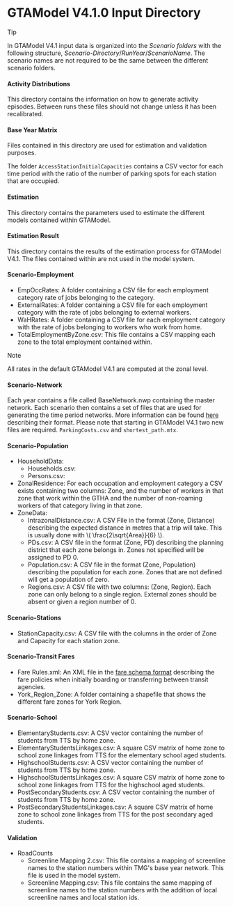 # GTAModel V4.1.0 Input Directory

> [!Tip]
> In GTAModel V4.1 input data is organized into the _Scenario folders_ with the following structure,
> _Scenario-Directory_/_RunYear_/_ScenarioName_.
> The scenario names are not required to be the same between the different scenario folders.

#### Activity Distributions

This directory contains the information on how to generate activity episodes.  Between runs these files should not change unless it has been recalibrated.

#### Base Year Matrix

Files contained in this directory are used for estimation and validation purposes.

The folder `AccessStationInitialCapacities` contains a CSV vector for each time period with the ratio of the number of parking
spots for each station that are occupied.

#### Estimation

This directory contains the parameters used to estimate the different models contained within GTAModel.

#### Estimation Result

This directory contains the results of the estimation process for GTAModel V4.1.  The files contained
within are not used in the model system.

#### Scenario-Employment

* EmpOccRates: A folder containing a CSV file for each employment category rate of jobs belonging to the category.
* ExternalRates: A folder containing a CSV file for each employment category with the rate of jobs belonging to external workers.
* WaHRates: A folder containing a CSV file for each employment category with the rate of jobs belonging to workers who work from home.
* TotalEmploymentByZone.csv: This file contains a CSV mapping each zone to the total employment contained within.

> [!NOTE]
> All rates in the default GTAModel V4.1 are computed at the zonal level.

#### Scenario-Network

Each year contains a file called BaseNetwork.nwp containing the master network.  Each scenario then contains a set of files
that are used for generating the time period networks.  More information can be found [here](../file_formats/network_scenario_format.md) describing their format.
Please note that starting in GTAModel V4.1 two new files are required. `ParkingCosts.csv` and `shortest_path.mtx`.

#### Scenario-Population

* HouseholdData:
  * Households.csv: 
  * Persons.csv: 
* ZonalResidence: For each occupation and employment category a CSV exists containing two columns:
Zone, and the number of workers in that zone that work within the GTHA and the number of non-roaming workers of that
category living in that zone.
* ZoneData: 
  * IntrazonalDistance.csv: A CSV File in the format (Zone, Distance) describing the expected distance in metres that a trip will take.  This is usually done with \\( \frac{2\sqrt{Area}}{6} \\).
  * PDs.csv: A CSV file in the format (Zone, PD) describing the planning district that each zone belongs in.  Zones not specified will be assigned to PD 0. 
  * Population.csv: A CSV file in the format (Zone, Population) describing the population for each zone.  Zones that are not defined will get a population of zero.
  * Regions.csv: A CSV file with two columns: (Zone, Region).  Each zone can only belong to a single region.  External zones
    should be absent or given a region number of 0.

#### Scenario-Stations

* StationCapacity.csv: A CSV file with the columns in the order of Zone and Capacity for each station zone.

#### Scenario-Transit Fares

* Fare Rules.xml: An XML file in the [fare schema format](../file_formats/fare_schema_file_specification.md) describing the fare policies
    when initially boarding or transferring between transit agencies.
* York_Region_Zone: A folder containing a shapefile that shows the different fare zones for York Region.

#### Scenario-School

* ElementaryStudents.csv: A CSV vector containing the number of students from TTS by home zone.
* ElementaryStudentsLinkages.csv: A square CSV matrix of home zone to school zone linkages from TTS
        for the elementary school aged students.
* HighschoolStudents.csv: A CSV vector containing the number of students from TTS by home zone.
* HighschoolStudentsLinkages.csv: A square CSV matrix of home zone to school zone linkages from TTS
        for the highschool aged students.
* PostSecondaryStudents.csv: A CSV vector containing the number of students from TTS by home zone.
* PostSecondaryStudentsLinkages.csv: A square CSV matrix of home zone to school zone linkages from TTS
        for the post secondary aged students.

#### Validation

* RoadCounts
  * Screenline Mapping 2.csv: This file contains a mapping of screenline names to the station numbers within
    TMG's base year network.  This file is used in the model system.
  * Screenline Mapping.csv: This file contains the same mapping of screenline names to the station numbers
    with the addition of local screenline names and local station ids.
